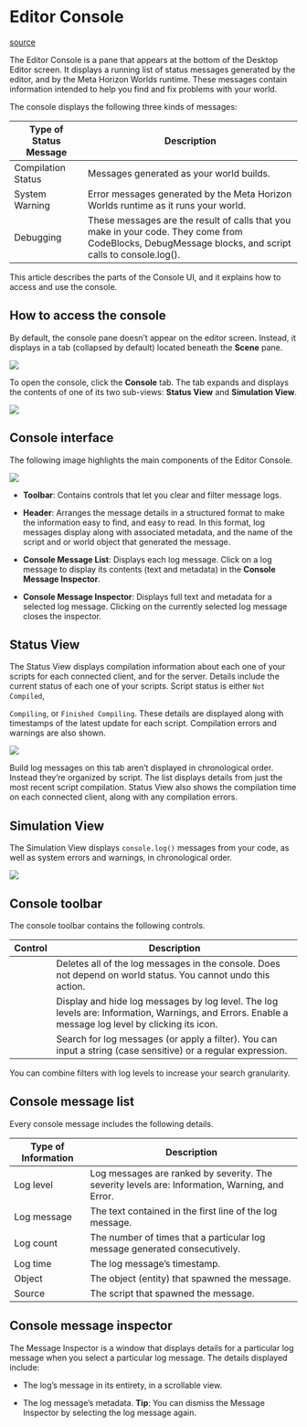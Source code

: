 # Editor Console

[source](https://developers.meta.com/horizon-worlds/learn/documentation/desktop-editor/getting-started/editor-console)

The Editor Console is a pane that appears at the bottom of the Desktop Editor screen. It displays a running list of status messages generated by the editor, and by the Meta Horizon Worlds runtime. These messages contain information intended to help you find and fix problems with your world.

The console displays the following three kinds of messages:

| Type of Status Message | Description |
| --- | --- |
| Compilation Status | Messages generated as your world builds. |
| System Warning | Error messages generated by the Meta Horizon Worlds runtime as it runs your world. |
| Debugging | These messages are the result of calls that you make in your code. They come from CodeBlocks, DebugMessage blocks, and script calls to console.log(). |

This article describes the parts of the Console UI, and it explains how to access and use the console.

## How to access the console

By default, the console pane doesn’t appear on the editor screen. Instead, it displays in a tab (collapsed by default) located beneath the **Scene** pane.

![](https://scontent.flba1-1.fna.fbcdn.net/v/t39.2365-6/452523171_512510987953524_878710757606192403_n.png?_nc_cat=110&ccb=1-7&_nc_sid=e280be&_nc_ohc=uNNXj4WRSWoQ7kNvwHM4eiQ&_nc_oc=AdnZzXeVn-6rfXRqh3U2AQvNjYh4d5edwv4r_Z6Xq9mB5-FMeifKEzzbjdBClzCYxSM&_nc_zt=14&_nc_ht=scontent.flba1-1.fna&_nc_gid=ckDrH7KZioWozNy9k4i69Q&oh=00_AfQLvCQvEUB0KTTd-8HETQoar4PpEAOQtAyZQo1S8ywLhA&oe=689BAB91)

To open the console, click the **Console** tab. The tab expands and displays the contents of one of its two sub-views: **Status View** and **Simulation View**.

![](https://scontent.flba1-1.fna.fbcdn.net/v/t39.2365-6/452968560_512510974620192_4973244662247373020_n.png?_nc_cat=110&ccb=1-7&_nc_sid=e280be&_nc_ohc=okjeJ9x5U_oQ7kNvwHql1dl&_nc_oc=Adkp4aGy1tNw4l_Kw-bA0EVooYJQs1OtCY7vyxbleln7SFd_RtqeNnNmko6aH2GLJXk&_nc_zt=14&_nc_ht=scontent.flba1-1.fna&_nc_gid=ckDrH7KZioWozNy9k4i69Q&oh=00_AfSkUFMI49CcWYogmFdZcc5U95IrE1GFE7FLheCo8sJVhg&oe=689B86FC)

## Console interface

The following image highlights the main components of the Editor Console.

![](https://scontent.flba1-1.fna.fbcdn.net/v/t39.2365-6/452540445_512510967953526_6206587723372307201_n.png?_nc_cat=102&ccb=1-7&_nc_sid=e280be&_nc_ohc=Q7B7ajxgqqMQ7kNvwF1Gz1C&_nc_oc=Adn8F49SVRVKznWpbdScc4EH7bevz8gOdU8im4f8l0tZtintaBPZTHhaV8zsYxGfP0k&_nc_zt=14&_nc_ht=scontent.flba1-1.fna&_nc_gid=ckDrH7KZioWozNy9k4i69Q&oh=00_AfTkHTEtum1zagpBOg-FURt_flzYqAxkKUTrTbHRFzaO4g&oe=689B86A5)

*   **Toolbar**: Contains controls that let you clear and filter message logs.

*   **Header**: Arranges the message details in a structured format to make the information easy to find, and easy to read. In this format, log messages display along with associated metadata, and the name of the script and or world object that generated the message.

*   **Console Message List**: Displays each log message. Click on a log message to display its contents (text and metadata) in the **Console Message Inspector**.

*   **Console Message Inspector**: Displays full text and metadata for a selected log message. Clicking on the currently selected log message closes the inspector.

## Status View

The Status View displays compilation information about each one of your scripts for each connected client, and for the server. Details include the current status of each one of your scripts. Script status is either `Not Compiled`, 

`Compiling`, or `Finished Compiling`. These details are displayed along with timestamps of the latest update for each script. Compilation errors and warnings are also shown.

![](https://scontent.flba1-1.fna.fbcdn.net/v/t39.2365-6/452505807_512510971286859_5411541064383179947_n.png?_nc_cat=104&ccb=1-7&_nc_sid=e280be&_nc_ohc=L39cRfhrHSkQ7kNvwEG0z37&_nc_oc=AdnTl9vV2418bqYmBLPfIqFXteljdKdxAZeVmQIuV1QMreDrcFG6aMNrtdplO2QYLHY&_nc_zt=14&_nc_ht=scontent.flba1-1.fna&_nc_gid=ckDrH7KZioWozNy9k4i69Q&oh=00_AfROemfAS2WgW29bCVb2aHc3UXJ7chtqfBfenZt__e71fg&oe=689BA1C0)

Build log messages on this tab aren’t displayed in chronological order. Instead they’re organized by script. The list displays details from just the most recent script compilation. Status View also shows the compilation time on each connected client, along with any compilation errors.

## Simulation View

The Simulation View displays `console.log()` messages from your code, as well as system errors and warnings, in chronological order.

![](https://scontent.flba1-1.fna.fbcdn.net/v/t39.2365-6/452653592_512510977953525_2575711248561541443_n.png?_nc_cat=108&ccb=1-7&_nc_sid=e280be&_nc_ohc=QMvRa_t1cyEQ7kNvwE7-RCk&_nc_oc=AdkHOmKBG5d1y53uZoQha-qUUMNAwRRtQenkjLO42VzTwQrt2HhA0T3CCeMMX-VvJgo&_nc_zt=14&_nc_ht=scontent.flba1-1.fna&_nc_gid=ckDrH7KZioWozNy9k4i69Q&oh=00_AfQ9eQYMDfnidyIqvcZ8njjuX4c2QavtnKyUnL-CBJZ6aw&oe=689B8AEF)

## Console toolbar

The console toolbar contains the following controls.

| Control | Description |
| --- | --- |
|  | Deletes all of the log messages in the console. Does not depend on world status. You cannot undo this action. |
|  | Display and hide log messages by log level. The log levels are: Information, Warnings, and Errors. Enable a message log level by clicking its icon. |
|  | Search for log messages (or apply a filter). You can input a string (case sensitive) or a regular expression. |

You can combine filters with log levels to increase your search granularity.

## Console message list

Every console message includes the following details.

| Type of Information | Description |
| --- | --- |
| Log level | Log messages are ranked by severity. The severity levels are: Information, Warning, and Error. |
| Log message | The text contained in the first line of the log message. |
| Log count | The number of times that a particular log message generated consecutively. |
| Log time | The log message’s timestamp. |
| Object | The object (entity) that spawned the message. |
| Source | The script that spawned the message. |

## Console message inspector

The Message Inspector is a window that displays details for a particular log message when you select a particular log message. The details displayed include:

*   The log’s message in its entirety, in a scrollable view.

*   The log message’s metadata. **Tip**: You can dismiss the Message Inspector by selecting the log message again.

 

 

 

 

 

 

 

 

 

 

 

 

 

 

 

 

 

 

 

 

 

 

 

 

 

 

 

 

 

 

 

 

 

 

 

 

 

 

 

 

 

 

 

 

 

 

 
